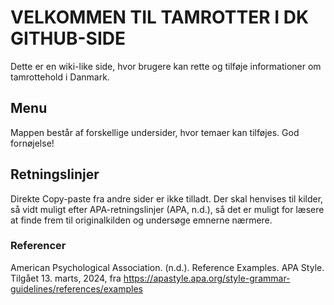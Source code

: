 # VELKOMMEN TIL TAMROTTER I DK GITHUB-SIDE
Dette er en wiki-like side, hvor brugere kan rette og tilføje informationer om tamrottehold i Danmark.

## Menu
Mappen består af forskellige undersider, hvor temaer kan tilføjes. God fornøjelse!


## Retningslinjer
Direkte Copy-paste fra andre sider er ikke tilladt. Der skal henvises til kilder, så vidt muligt efter APA-retningslinjer (APA, n.d.), så det er muligt for læsere at finde frem til originalkilden og undersøge emnerne nærmere.


### Referencer
American Psychological Association. (n.d.). Reference Examples. APA Style. Tilgået 13. marts, 2024, fra https://apastyle.apa.org/style-grammar-guidelines/references/examples
